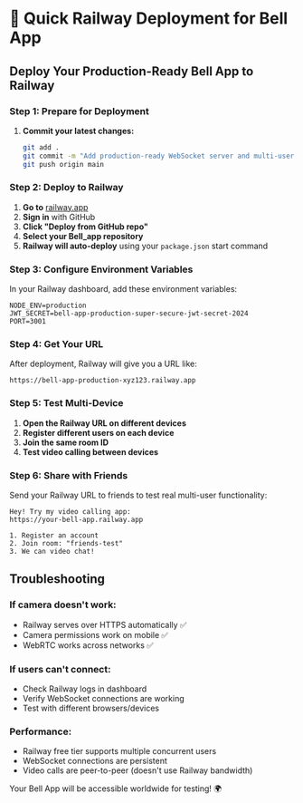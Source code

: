# 🚀 Quick Railway Deployment for Bell App

## Deploy Your Production-Ready Bell App to Railway

### Step 1: Prepare for Deployment

1. **Commit your latest changes:**
   ```bash
   git add .
   git commit -m "Add production-ready WebSocket server and multi-user features"
   git push origin main
   ```

### Step 2: Deploy to Railway

1. **Go to** [railway.app](https://railway.app)
2. **Sign in** with GitHub
3. **Click "Deploy from GitHub repo"**
4. **Select your Bell_app repository**
5. **Railway will auto-deploy** using your `package.json` start command

### Step 3: Configure Environment Variables

In your Railway dashboard, add these environment variables:

```
NODE_ENV=production
JWT_SECRET=bell-app-production-super-secure-jwt-secret-2024
PORT=3001
```

### Step 4: Get Your URL

After deployment, Railway will give you a URL like:
```
https://bell-app-production-xyz123.railway.app
```

### Step 5: Test Multi-Device

1. **Open the Railway URL on different devices**
2. **Register different users on each device**
3. **Join the same room ID**
4. **Test video calling between devices**

### Step 6: Share with Friends

Send your Railway URL to friends to test real multi-user functionality:

```
Hey! Try my video calling app:
https://your-bell-app.railway.app

1. Register an account
2. Join room: "friends-test" 
3. We can video chat!
```

## Troubleshooting

### If camera doesn't work:
- Railway serves over HTTPS automatically ✅
- Camera permissions work on mobile ✅ 
- WebRTC works across networks ✅

### If users can't connect:
- Check Railway logs in dashboard
- Verify WebSocket connections are working
- Test with different browsers/devices

### Performance:
- Railway free tier supports multiple concurrent users
- WebSocket connections are persistent
- Video calls are peer-to-peer (doesn't use Railway bandwidth)

Your Bell App will be accessible worldwide for testing! 🌍